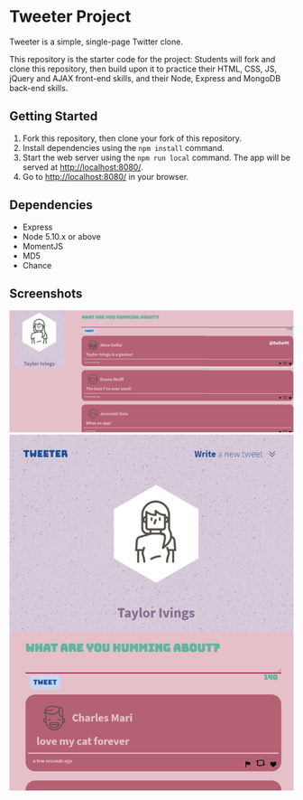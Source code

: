 # Tweeter Project

Tweeter is a simple, single-page Twitter clone.

This repository is the starter code for the project: Students will fork and clone this repository, then build upon it to practice their HTML, CSS, JS, jQuery and AJAX front-end skills, and their Node, Express and MongoDB back-end skills.

## Getting Started

1. Fork this repository, then clone your fork of this repository.
2. Install dependencies using the `npm install` command.
3. Start the web server using the `npm run local` command. The app will be served at <http://localhost:8080/>.
4. Go to <http://localhost:8080/> in your browser.

## Dependencies

- Express
- Node 5.10.x or above
- MomentJS
- MD5
- Chance

## Screenshots

!["Screenshot of tweets"](https://github.com/T-Ivings/tweeter/blob/master/Docs/Tweets.png?raw=true)
!["Screenshot of tablet display"](https://github.com/T-Ivings/tweeter/blob/master/Docs/header.png?raw=true)